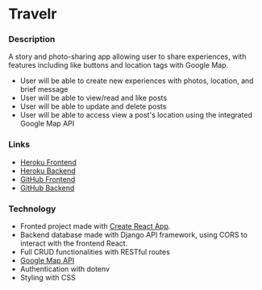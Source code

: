 # Travelr

### Description
A story and photo-sharing app allowing user to share experiences, with features including like buttons and location tags with Google Map.
   * User will be able to create new experiences with photos, location, and brief message
   * User will be able to view/read and like posts
   * User will be able to update and delete posts
   * User will be able to access view a post's location using the integrated Google Map API

### Links
* [Heroku Frontend](https://travelr-frontend.herokuapp.com/)
* [Heroku Backend](https://travelr-backend.herokuapp.com/api/posts)
* [GitHub Frontend](https://github.com/Dloliver/Travelr_Frontend/tree/dev)
* [GitHub Backend](https://github.com/abszer/travelr-backend)

### Technology
* Fronted project made with [Create React App](https://github.com/facebook/create-react-app).
* Backend database made with Django API framework, using CORS to interact with the frontend React.
* Full CRUD functionalities with RESTful routes
* [Google Map API](https://www.npmjs.com/package/@googlemaps/react-wrapper)
* Authentication with dotenv
* Styling with CSS

